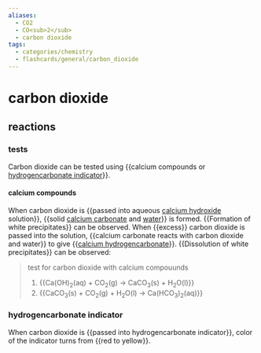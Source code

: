 ```yaml
---
aliases:
  - CO2
  - CO<sub>2</sub>
  - carbon dioxide
tags:
  - categories/chemistry
  - flashcards/general/carbon_dioxide
---
```


# carbon dioxide

## reactions

### tests

Carbon dioxide can be tested using {{calcium compounds or [hydrogencarbonate indicator](hydrogencarbonate%20indicator.md)}}. <!--SR:!2024-01-25,271,242-->

#### calcium compounds

When carbon dioxide is {{passed into aqueous [calcium hydroxide](calcium%20hydroxide.md) solution}}, {{solid [calcium carbonate](calcium%20carbonate.md) and [water](water.md)}} is formed. {{Formation of white precipitates}} can be observed. When {{excess}} carbon dioxide is passed into the solution, {{calcium carbonate reacts with carbon dioxide and water}} to give {{[calcium hydrogencarbonate](calcium%20hydrogencarbonate.md)}}. {{Dissolution of white precipitates}} can be observed: <!--SR:!2024-09-29,460,230!2023-10-30,260,230!2023-11-26,310,206!2025-07-03,716,266!2023-08-31,312,246!2026-05-26,1019,266!2024-03-24,319,226-->

> test for carbon dioxide with calcium compouunds
> 1. {{Ca(OH)<sub>2</sub>(aq) + CO<sub>2</sub>(g) → CaCO<sub>3</sub>(s) + H<sub>2</sub>O(l)}}
> 2. {{CaCO<sub>3</sub>(s) + CO<sub>2</sub>(g) + H<sub>2</sub>O(l) → Ca(HCO<sub>3</sub>)<sub>2</sub>(aq)}} <!--SR:!2023-08-16,136,222!2024-12-25,555,282-->

### hydrogencarbonate indicator

When carbon dioxide is {{passed into hydrogencarbonate indicator}}, color of the indicator turns from {{red to yellow}}. <!--SR:!2026-01-13,980,290!2026-03-04,936,250-->

